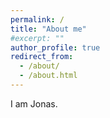 ```yaml
---
permalink: /
title: "About me"
#excerpt: ""
author_profile: true
redirect_from: 
  - /about/
  - /about.html
---
```


I am Jonas.
